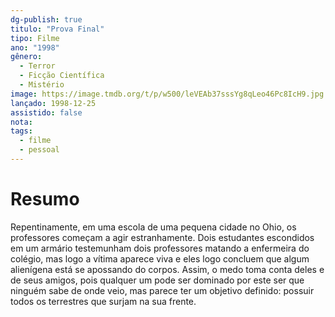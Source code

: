 ```yaml
---
dg-publish: true
titulo: "Prova Final"
tipo: Filme
ano: "1998"
gênero:
  - Terror
  - Ficção Científica
  - Mistério
image: https://image.tmdb.org/t/p/w500/leVEAb37sssYg8qLeo46Pc8IcH9.jpg
lançado: 1998-12-25
assistido: false
nota:
tags:
  - filme
  - pessoal
---
```

# Resumo
Repentinamente, em uma escola de uma pequena cidade no Ohio, os professores começam a agir estranhamente. Dois estudantes escondidos em um armário testemunham dois professores matando a enfermeira do colégio, mas logo a vítima aparece viva e eles logo concluem que algum alienígena está se apossando do corpos. Assim, o medo toma conta deles e de seus amigos, pois qualquer um pode ser dominado por este ser que ninguém sabe de onde veio, mas parece ter um objetivo definido: possuir todos os terrestres que surjam na sua frente.
